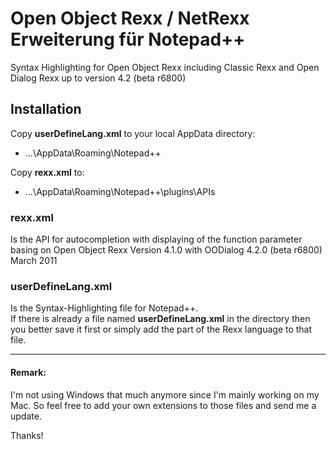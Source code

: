 # Open Object Rexx / NetRexx Erweiterung für Notepad++

Syntax Highlighting for Open Object Rexx including Classic Rexx and Open Dialog Rexx up to version 4.2 (beta r6800)

## Installation

Copy **userDefineLang.xml** to your local AppData directory:

- ...\AppData\Roaming\Notepad++

Copy **rexx.xml** to:

- ...\AppData\Roaming\Notepad++\plugins\APIs

### rexx.xml
Is the API for autocompletion with displaying of the function parameter basing on Open Object Rexx Version 4.1.0 with OODialog 4.2.0 (beta r6800) March 2011

### userDefineLang.xml
Is the Syntax-Highlighting file for Notepad++.  
If there is already a file named **userDefineLang.xml** in the  directory then you better save it first or simply add the part of the Rexx language to that file.

---

#### Remark:
I'm not using Windows that much anymore since I'm mainly working on my Mac. So feel free to add your own extensions to those files and send me a update. 

Thanks!
